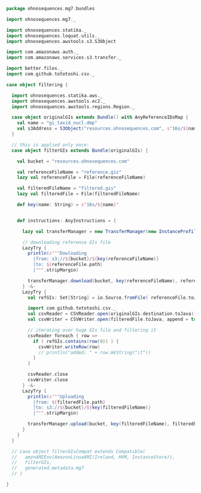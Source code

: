 
```scala
package ohnosequences.mg7.bundles

import ohnosequences.mg7._

import ohnosequences.statika._
import ohnosequences.loquat.utils._
import ohnosequences.awstools.s3.S3Object

import com.amazonaws.auth._
import com.amazonaws.services.s3.transfer._

import better.files._
import com.github.tototoshi.csv._

case object filtering {

  import ohnosequences.statika.aws._
  import ohnosequences.awstools.ec2._
  import ohnosequences.awstools.regions.Region._

  case object originalGIs extends Bundle() with AnyReferenceIDsMap {
    val name = "gi_taxid_nucl.dmp"
    val s3Address = S3Object("resources.ohnosequences.com", s"16s/${name}")
  }

  // this is applied only once:
  case object filterGIs extends Bundle(originalGIs) {

    val bucket = "resources.ohnosequences.com"

    val referenceFileName = "reference.gis"
    lazy val referenceFile = File(referenceFileName)

    val filteredFileName = "filtered.gis"
    lazy val filteredFile = File(filteredFileName)

    def key(name: String) = s"16s/${name}"


    def instructions: AnyInstructions = {

      lazy val transferManager = new TransferManager(new InstanceProfileCredentialsProvider())

      // downloading reference GIs file
      LazyTry {
        println(s"""Dowloading
          |from: s3://${bucket}/${key(referenceFileName)}
          |to: ${referenceFile.path}
          |""".stripMargin)

        transferManager.download(bucket, key(referenceFileName), referenceFile.toJava).waitForCompletion
      } -&-
      LazyTry {
        val refGIs: Set[String] = io.Source.fromFile( referenceFile.toJava ).getLines.toSet

        import com.github.tototoshi.csv._
        val csvReader = CSVReader.open(originalGIs.destination.toJava)(new TSVFormat {})
        val csvWriter = CSVWriter.open(filteredFile.toJava, append = true)(new TSVFormat {})

        // iterating over huge GIs file and filtering it
        csvReader foreach { row =>
          if ( refGIs.contains(row(0)) ) {
            csvWriter.writeRow(row)
            // println("added: " + row.mkString("\t"))
          }
        }

        csvReader.close
        csvWriter.close
      } -&-
      LazyTry {
        println(s"""Uploading
          |from: ${filteredFile.path}
          |to: s3://${bucket}/${key(filteredFileName)}
          |""".stripMargin)

        transferManager.upload(bucket, key(filteredFileName), filteredFile.toJava).waitForCompletion
      }
    }
  }

  // case object filterGIsCompat extends Compatible(
  //   amznAMIEnv(AmazonLinuxAMI(Ireland, HVM, InstanceStore)),
  //   filterGIs,
  //   generated.metadata.mg7
  // )

}

```




[main/scala/metagenomica/bio4j/taxonomyTree.scala]: ../bio4j/taxonomyTree.scala.md
[main/scala/metagenomica/bio4j/titanTaxonomyTree.scala]: ../bio4j/titanTaxonomyTree.scala.md
[main/scala/metagenomica/bundles/bio4jTaxonomy.scala]: bio4jTaxonomy.scala.md
[main/scala/metagenomica/bundles/blast.scala]: blast.scala.md
[main/scala/metagenomica/bundles/filterGIs.scala]: filterGIs.scala.md
[main/scala/metagenomica/bundles/flash.scala]: flash.scala.md
[main/scala/metagenomica/bundles/referenceDB.scala]: referenceDB.scala.md
[main/scala/metagenomica/bundles/referenceMap.scala]: referenceMap.scala.md
[main/scala/metagenomica/data.scala]: ../data.scala.md
[main/scala/metagenomica/dataflow.scala]: ../dataflow.scala.md
[main/scala/metagenomica/dataflows/noFlash.scala]: ../dataflows/noFlash.scala.md
[main/scala/metagenomica/dataflows/standard.scala]: ../dataflows/standard.scala.md
[main/scala/metagenomica/loquats/1.flash.scala]: ../loquats/1.flash.scala.md
[main/scala/metagenomica/loquats/2.split.scala]: ../loquats/2.split.scala.md
[main/scala/metagenomica/loquats/3.blast.scala]: ../loquats/3.blast.scala.md
[main/scala/metagenomica/loquats/4.merge.scala]: ../loquats/4.merge.scala.md
[main/scala/metagenomica/loquats/5.assignment.scala]: ../loquats/5.assignment.scala.md
[main/scala/metagenomica/loquats/6.counting.scala]: ../loquats/6.counting.scala.md
[main/scala/metagenomica/package.scala]: ../package.scala.md
[main/scala/metagenomica/parameters.scala]: ../parameters.scala.md
[test/scala/bundles.scala]: ../../../../test/scala/bundles.scala.md
[test/scala/lca.scala]: ../../../../test/scala/lca.scala.md
[test/scala/metagenomica/pipeline.scala]: ../../../../test/scala/metagenomica/pipeline.scala.md